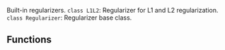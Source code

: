 Built-in regularizers.
`class L1L2`: Regularizer for L1 and L2 regularization.
`class Regularizer`: Regularizer base class.
## Functions
